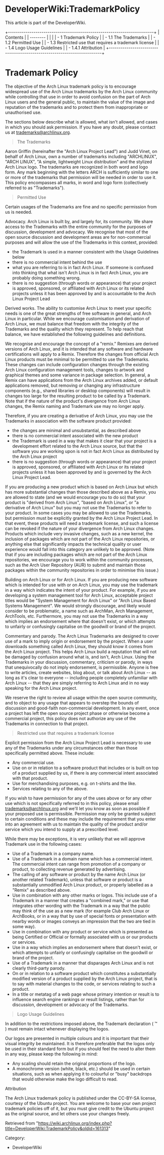 DeveloperWiki:TrademarkPolicy
=============================

This article is part of the DeveloperWiki.

+--------------------------------------------------------------------------+
| Contents                                                                 |
| --------                                                                 |
|                                                                          |
| -   1 Trademark Policy                                                   |
|     -   1.1 The Trademarks                                               |
|     -   1.2 Permitted Use                                                |
|     -   1.3 Restricted use that requires a trademark license             |
|     -   1.4 Logo Usage Guidelines                                        |
|         -   1.4.1 Attribution                                            |
+--------------------------------------------------------------------------+

Trademark Policy
================

The objective of the Arch Linux trademark policy is to encourage
widespread use of the Arch Linux trademarks by the Arch Linux community
while controlling that use in order to avoid confusion on the part of
Arch Linux users and the general public, to maintain the value of the
image and reputation of the trademarks and to protect them from
inappropriate or unauthorised use.

The sections below describe what is allowed, what isn't allowed, and
cases in which you should ask permission. If you have any doubt, please
contact us at trademarks@archlinux.org.

> The Trademarks

Aaron Griffin (hereinafter the "Arch Linux Project Lead") and Judd
Vinet, on behalf of Arch Linux, own a number of trademarks including
"ARCHLINUX", "ARCH LINUX", "A simple, lightweight Linux distribution"
and the stylized Arch Linux logo. The trademarks are recognized in both
word and logo form. Any mark beginning with the letters ARCH is
sufficiently similar to one or more of the trademarks that permission
will be needed in order to use it. This policy encompasses all marks, in
word and logo form (collectively referred to as "Trademarks").

> Permitted Use

Certain usages of the Trademarks are fine and no specific permission
from us is needed.

Advocacy. Arch Linux is built by, and largely for, its community. We
share access to the Trademarks with the entire community for the
purposes of discussion, development and advocacy. We recognise that most
of the open source discussion and development areas are for
non-commercial purposes and will allow the use of the Trademarks in this
context, provided:

-   the Trademark is used in a manner consistent with the Usage
    Guidelines below
-   there is no commercial intent behind the use
-   what you are referring to is in fact Arch Linux. If someone is
    confused into thinking that what isn't Arch Linux is in fact Arch
    Linux, you are probably doing something wrong.
-   there is no suggestion (through words or appearance) that your
    project is approved, sponsored, or affiliated with Arch Linux or its
    related projects unless it has been approved by and is accountable
    to the Arch Linux Project Lead

Derived works. The ability to customise Arch Linux to meet your specific
needs is one of the great strengths of free software in general, and
Arch Linux in particular. While we encourage customisation and
derivation of Arch Linux, we must balance that freedom with the
integrity of the Trademarks and the quality which they represent. To
help reach that balance, we have established the following guidelines
and definitions.

We recognise and encourage the concept of a "remix." Remixes are derived
versions of Arch Linux, and it is intended that any software and
hardware certifications will apply to a Remix. Therefore the changes
from official Arch Linux products must be minimal to be permitted to use
the Trademarks. These changes can include configuration changes through
the existing Arch Linux configuration management tools, changes to
artwork and graphical themes and some variance in package selection. In
general, a Remix can have applications from the Arch Linux archives
added, or default applications removed, but removing or changing any
infrastructure components (e.g., shared libraries or desktop components)
will result in changes too large for the resulting product to be called
by a Trademark. Note that if the nature of the product's divergence from
Arch Linux changes, the Remix naming and Trademark use may no longer
apply.

Therefore, if you are creating a derivative of Arch Linux, you may use
the Trademarks in association with the software product provided:

-   the changes are minimal and unsubstantial, as described above
-   there is no commercial intent associated with the new product
-   the Trademark is used in a way that makes it clear that your project
    is a development effort related to the Arch Linux source, but that
    the software you are working upon is not in fact Arch Linux as
    distributed by the Arch Linux project
-   there is no suggestion (through words or appearance) that your
    project is approved, sponsored, or affiliated with Arch Linux or its
    related projects unless it has been approved by and is governed by
    the Arch Linux Project Lead.

If you are producing a new product which is based on Arch Linux but
which has more substantial changes than those described above as a
Remix, you are allowed to state (and we would encourage you to do so)
that your product is "derived from Arch Linux", "based on Arch Linux",
or "a derivative of Arch Linux" but you may not use the Trademarks to
refer to your product. In some cases you may be allowed to use the
Trademarks, but permission must be explicitly granted by the Arch Linux
Project Lead. In that event, these products will need a trademark
license, and such a license can be revoked if the nature of your
divergence from Arch Linux changes. Products which include very invasive
changes, such as a new kernel, the inclusion of packages which are not
part of the Arch Linux repositories, or anything else that significantly
impacts the technical quality or user experience would fall into this
category are unlikely to be approved. (Note that if you are including
packages which are not part of the Arch Linux repositories, we encourage
you to work within the community processes, such as the Arch User
Repository (AUR) to submit and maintain those packages within the
community repositories in order to minimise this issue.)

Building on Arch Linux or for Arch Linux. If you are producing new
software which is intended for use with or on Arch Linux, you may use
the trademark in a way which indicates the intent of your product. For
example, if you are developing a system management tool for Arch Linux,
acceptable project titles would be "System Management for Arch Linux" or
"Arch Linux Based Systems Management". We would strongly discourage, and
likely would consider to be problematic, a name such as ArchMan, Arch
Management, ArchTools, etc. Furthermore, you may not use the Trademarks
in a way which implies an endorsement where that doesn't exist, or which
attempts to unfairly or confusingly capitalise on the goodwill or brand
of the project.

Commentary and parody. The Arch Linux Trademarks are designed to cover
use of a mark to imply origin or endorsement by the project. When a user
downloads something called Arch Linux, they should know it comes from
the Arch Linux project. This helps Arch Linux build a reputation that
will not be damaged by confusion around what is, and isn't, Arch Linux.
Using the Trademarks in your discussion, commentary, criticism or
parody, in ways that unequivocally do not imply endorsement, is
permissible. Anyone is free to write articles, create websites, blog
about, or talk about Arch Linux -- as long as it's clear to everyone --
including people completely unfamiliar with Arch Linux -- that they are
simply referring to Arch Linux and in no way speaking for the Arch Linux
project.

We reserve the right to review all usage within the open source
community, and to object to any usage that appears to overstep the
bounds of discussion and good-faith non-commercial development. In any
event, once a project has left the open source project phase or
otherwise become a commercial project, this policy does not authorize
any use of the Trademarks in connection to that project.

> Restricted use that requires a trademark license

Explicit permission from the Arch Linux Project Lead is necessary to use
any of the Trademarks under any circumstances other than those
specifically permitted above. These include:

-   Any commercial use.
-   Use on or in relation to a software product that includes or is
    built on top of a product supplied by us, if there is any commercial
    intent associated with that product.
-   Use for merchandising purposes, e.g. on t-shirts and the like.
-   Services relating to any of the above.

If you wish to have permission for any of the uses above or for any
other use which is not specifically referred to in this policy, please
email trademarks@archlinux.org and we'll let you know as soon as
possible if your proposed use is permissible. Permission may only be
granted subject to certain conditions and these may include the
requirement that you enter into an agreement with us to maintain the
quality of the product and/or service which you intend to supply at a
prescribed level.

While there may be exceptions, it is very unlikely that we will approve
Trademark use in the following cases:

-   Use of a Trademark in a company name.
-   Use of a Trademark in a domain name which has a commercial intent.
    The commercial intent can range from promotion of a company or
    product, to collecting revenue generated by advertising.
-   The calling of any software or product by the name Arch Linux (or
    another related Trademark), unless that software or product is a
    substantially unmodified Arch Linux product, or properly labelled as
    a "Remix" as described above.
-   Use in combination with any other marks or logos. This include use
    of a Trademark in a manner that creates a "combined mark," or use
    that integrates other wording with the Trademark in a way that the
    public may think of the use as a new mark (for example Club Arch
    Linux or ArchBooks, or in a way that by use of special fonts or
    presentation with nearby words or images conveys an impression that
    the two are tied in some way).
-   Use in combination with any product or service which is presented as
    being Certified or Official or formally associated with us or our
    products or services.
-   Use in a way which implies an endorsement where that doesn't exist,
    or which attempts to unfairly or confusingly capitalise on the
    goodwill or brand of the project.
-   Use of a Trademark in a manner that disparages Arch Linux and is not
    clearly third-party parody.
-   On or in relation to a software product which constitutes a
    substantially modified version of a product supplied by the Arch
    Linux project, that is to say with material changes to the code, or
    services relating to such a product.
-   In a title or metatag of a web page whose primary intention or
    result is to influence search engine rankings or result listings,
    rather than for discussion, development or advocacy of the
    Trademarks.

> Logo Usage Guidelines

In addition to the restrictions imposed above, the Trademark declaration
( ™ ) must remain intact whenever displaying the logos.

Our logos are presented in multiple colours and it is important that
their visual integrity be maintained. It is therefore preferable that
the logos only be used in their standard form but if you should feel the
need to alter them in any way, please keep the following in mind:

-   Any scaling should retain the original proportions of the logo.
-   A monochrome version (white, black, etc.) should be used in certain
    situations, such as when applying it to colourful or "busy"
    backdrops that would otherwise make the logo difficult to read.

  

Attribution

The Arch Linux trademark policy is published under the CC-BY-SA license,
courtesy of the Ubuntu project. You are welcome to base your own project
trademark policies off of it, but you must give credit to the Ubuntu
project as the original source, and let others use your changes freely.

Retrieved from
"https://wiki.archlinux.org/index.php?title=DeveloperWiki:TrademarkPolicy&oldid=161313"

Category:

-   DeveloperWiki
